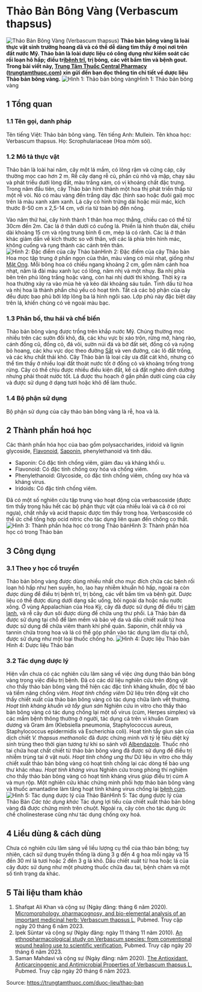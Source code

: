 # Thảo Bản Bông Vàng (Verbascum thapsus)

![Thảo Bản Bông Vàng \(Verbascum thapsus\)](https://trungtamthuoc.com/images/others/thao-ban-4-2750.jpg)
**Thảo bản bông vàng là loài thực vật sinh trưởng hoang dã và có thể dễ dàng tìm thấy ở mọi nơi trên đất nước Mỹ. Thảo bản là loài dược liệu có công dụng như kiểm soát các rối loạn hô hấp; điều trị[bệnh trĩ](https://trungtamthuoc.com/bai-viet/benh-tri-dau-hieu-benh-va-cach-chua-benh-tri-tai-nha "bệnh trĩ"), trị bỏng, các vết bầm tím và bệnh gout. Trong bài viết này, [Trung Tâm Thuốc Central Pharmacy](https://trungtamthuoc.com/ "Trung Tâm Thuốc Central Pharmacy") ([trungtamthuoc.com](https://trungtamthuoc.com/ "trungtamthuoc.com")) xin gửi đến bạn đọc thông tin chi tiết về dược liệu Thảo bản bông vàng.**
![Hình 1: Thảo bản bông vàng](https://trungtamthuoc.com/images/item/thao-ban-2.jpg)Hình 1: Thảo bản bông vàng
##  1 Tổng quan
### 1.1 Tên gọi, danh pháp
Tên tiếng Việt: Thảo bản bông vàng.
Tên tiếng Anh: Mullein.
Tên khoa học: Verbascum thapsus. 
Họ: Scrophulariaceae (Hoa mõm sói).
### 1.2 Mô tả thực vật
Thảo bản là loài hai năm, cây một lá mầm, có lông rậm và cứng cáp, cây thường mọc cao hơn 2 m. Rễ cây dạng rễ củ, phần củ nhỏ và mập, chạy sâu và phát triểu dưới lòng đất, màu trắng xám, có vị khoáng chất đặc trưng.
Trong năm đầu tiên, cây Thảo bản hình thành một hoa thị phát triển thấp từ một rễ vòi. Nó có màu vàng đến trắng dày đặc (hình sao hoặc đuôi gai) mọc trên lá màu xanh xám xanh. Lá cây có hình trứng dài hoặc mũi mác, kích thước 8-50 cm x 2,5-14 cm, với rìa từ toàn bộ đến nông.  
  
Vào năm thứ hai, cây hình thành 1 thân hoa mọc thẳng, chiều cao có thể từ 30cm đến 2m. Các lá ở thân dưới có cuống lá. Phiến lá hình thuôn dài, chiều dài khoảng 15 cm và rộng trung bình 6 cm, mép lá có rãnh. Các lá ở thân khác giảm dần về kích thước so với thân, với các lá phía trên hình mác, không cuống và rụng thành các cánh trên thân.
![Hình 2: Đặc điểm của cây Thảo bản](https://trungtamthuoc.com/images/item/thao-ban-1.jpg)Hình 2: Đặc điểm của cây Thảo bản
Hoa mọc tập trung ở phần ngọn của thân, màu vàng có mùi nhạt, giống như [Mật Ong](https://trungtamthuoc.com/hoat-chat/mat-ong "Mật Ong"). Mỗi bông hoa có chiều ngang khoảng 2 cm, gồm năm cánh hoa nhạt, năm lá đài màu xanh lục có lông, năm nhị và một nhụy. Ba nhị phía bên trên phủ lông trắng hoặc vàng, còn hai nhị dưới thì không. Thời kỳ ra hoa thường xảy ra vào mùa hè và kéo dài khoảng sáu tuần. Tinh dầu từ hoa và nhị hoa là thành phần chủ yếu có hoạt tính.
Tất cả các bộ phận của cây đều được bao phủ bởi lớp lông ba lá hình ngôi sao. Lớp phủ này đặc biệt dày trên lá, khiến chúng có vẻ ngoài màu bạc.
### 1.3 Phân bố, thu hái và chế biến
Thảo bản bông vàng được trồng trên khắp nước Mỹ. Chúng thường mọc nhiều trên các sườn đồi khô, đá, các khu vực bị xáo trộn, rừng mở, hàng rào, cánh đồng cũ, đồng cỏ, đá vôi, sườn núi đá và bờ đất sét, đồng cỏ và ruộng bỏ hoang, các khu vực dọc theo đường [Sắt](https://trungtamthuoc.com/hoat-chat/sat "Sắt") và ven đường, các lô đất trống, và các khu chất thải khô.
Cây Thảo bản là loại cây ưa đất cát khô, nhưng có thể tìm thấy ở nhiều loại đất thoát nước tốt ở đồng cỏ và khoảng trống trong rừng. Cây có thể chịu được nhiều điều kiện đất, kể cả đất nghèo dinh dưỡng nhưng phải thoát nước tốt.
Lá được thu hoạch ở gần phần dưới cùng của cây và được sử dụng ở dạng tươi hoặc khô để làm thuốc.
### 1.4 Bộ phận sử dụng
Bộ phận sử dụng của cây thảo bản bông vàng là rễ, hoa và lá.
##  2 Thành phần hoá học
Các thành phần hóa học của bao gồm polysaccharides, iridoid và lignin glycoside, [Flavonoid](https://trungtamthuoc.com/hoat-chat/flavonoid "Flavonoid"), [Saponin](https://trungtamthuoc.com/hoat-chat/saponin "Saponin"), phenylethanoid và tinh dầu. 
  * Saponin: Có đặc tính chống viêm, giảm đau và kháng khối u.
  * Flavonoid: Có đặc tính chống oxy hóa và chống viêm.
  * Phenylethanoid: Glycoside, có đặc tính chống viêm, chống oxy hóa và kháng virus.
  * Iridoids: Có đặc tính chống viêm.


Đã có một số nghiên cứu tập trung vào hoạt động của verbascoside (được tìm thấy trong hầu hết các bộ phận thực vật của nhiều loài và cả ở cỏ roi ngựa), chất nhầy và acid thapsic được tìm thấy trong hoa. Verbascoside có thể ức chế tổng hợp ocid nitric cho tác dụng liên quan đến chống co thắt.
![Hình 3: Thành phần hóa học có trong Thảo bản](https://trungtamthuoc.com/images/item/thao-ban-5.jpg)Hình 3: Thành phần hóa học có trong Thảo bản
##  3 Công dụng
### 3.1 Theo y học cổ truyền
Thảo bản bông vàng được dùng nhiều nhất cho mục đích chữa các bệnh rối loạn hô hấp như hen suyễn, ho, lao hay nhiễm khuẩn hô hấp, ngoài ra còn được dùng để điều trị bệnh trĩ, trị bỏng, các vết bầm tím và bệnh gút. Dược liệu có thể được dùng dưới dạng sắc uống, bôi ngoài da hoặc nấu nước xông. 
Ở vùng Appalachian của Hoa Kỳ, cây đã được sử dụng để điều trị [cảm lạnh](https://trungtamthuoc.com/bai-viet/cam-lanh-nguyen-nhan-trieu-chung-va-cac-bai-thuoc-dan-gian-chua-tri "cảm lạnh"), và rễ cây đun sôi được dùng để chữa ung thư phổi. Lá Thảo bản đã được sử dụng tại chỗ để làm mềm và bảo vệ da và dầu chiết xuất từ ​​hoa được sử dụng để chữa viêm thanh khí phế quản. Saponin, chất nhầy và tannin chứa trong hoa và lá có thể góp phần vào tác dụng làm dịu tại chỗ, được sử dụng như một loại thuốc chống ho.
![Hình 4: Dược liệu Thảo bản](https://trungtamthuoc.com/images/item/thao-ban-3.jpg)Hình 4: Dược liệu Thảo bản
### 3.2 Tác dụng dược lý
Hiện vẫn chưa có các nghiên cứu lâm sàng về việc ứng dụng thảo bản bông vàng trong việc điều trị bệnh. Đã có các dữ liệu nghiên cứu trên động vật cho thấy thảo bản bông vàng thể hiện các đặc tính kháng khuẩn, độc tế bào và tiềm năng chống viêm.
_Hoạt tính chống viêm_
Dữ liệu trên động vật cho thấy chiết xuất của thảo bản bông vàng có tác dụng chữa lành vết thương.
_Hoạt tính kháng khuẩn và tẩy giun sán_
Nghiên cứu in vitro cho thấy thảo bản bông vàng có tác dụng chống lại một số virus (cúm, Herpes simplex) và các mầm bệnh thông thường ở người, tác dụng cả trên vi khuẩn Gram dương và Gram âm (Klebsiella pneumonia, Staphylococcus aureus, Staphylococcus epidermidis và Escherichia coli). 
Hoạt tính tẩy giun sán của dịch chiết _V. thapsus methanolic_ đã được chứng minh với tỷ lệ tiêu diệt ký sinh trùng theo thời gian tương tự khi so sánh với [Albendazole](https://trungtamthuoc.com/hoat-chat/albendazole "Albendazole").
Thuốc nhỏ tai chứa hoạt chất chiết từ thảo bản bông vàng đã được sử dụng để điều trị nhiễm trùng tai ở vật nuôi.
_Hoạt tính chống ung thư_
Dữ liệu in vitro cho thấy chiết xuất thảo bản bông vàng có hoạt tính chống lại các dòng tế bào ung thư khác nhau.
_Hoạt tính kháng virus_
Nghiên cứu trong phòng thí nghiệm cho thấy thảo bản bông vàng có hoạt tính kháng virus giúp điều trị cúm A và mụn rộp. Một nghiên cứu khác chứng minh phối hợp thảo bản bông vàng và thuốc amantadine làm tăng hoạt tính kháng virus chống lại [bệnh cúm](https://trungtamthuoc.com/bai-viet/benh-cum "bệnh cúm").
![Hình 5: Tác dụng dược lý của Thảo Bản](https://trungtamthuoc.com/images/item/thao-ban-6.jpg)Hình 5: Tác dụng dược lý của Thảo Bản
_Các tác dụng khác_
Tác dụng lợi tiểu của chiết xuất thảo bản bông vàng đã được chứng minh trên chuột.
Ngoài ra, cây còn cho tác dụng ức chế cholinesterase cũng như tác dụng chống oxy hoá.
##  4 Liều dùng & cách dùng
Chưa có nghiên cứu lâm sàng về liều lượng cụ thể của thảo bản bông; tuy nhiên, cách sử dụng truyền thống là dùng 3 g đến 4 g hoa mỗi ngày và 15 đến 30 ml lá tươi hoặc 2 đến 3 g lá khô.
Dầu chiết xuất từ hoa hoặc lá của cây được sử dụng như một phương thuốc chữa đau tai, bệnh chàm và một số tình trạng da khác.
##  5 Tài liệu tham khảo
1. Shafqat Ali Khan và cộng sự (Ngày đăng: tháng 6 năm 2020). [Micromorphology, pharmacognosy, and bio-elemental analysis of an important medicinal herb: Verbascum thapsus L](https://pubmed.ncbi.nlm.nih.gov/32027460/), Pubmed. Truy cập ngày 20 tháng 6 năm 2023.
2. Ipek Süntar và cộng sự (Ngày đăng: ngày 11 tháng 11 năm 2010). [An ethnopharmacological study on Verbascum species: from conventional wound healing use to scientific verification](https://pubmed.ncbi.nlm.nih.gov/20709167/), Pubmed. Truy cập ngày 20 tháng 6 năm 2023.
3. Saman Mahdavi và cộng sự (Ngày đăng: năm 2020). [The Antioxidant, Anticarcinogenic and Antimicrobial Properties of Verbascum thapsus L](https://pubmed.ncbi.nlm.nih.gov/31456524/), Pubmed. Truy cập ngày 20 tháng 6 năm 2023.


Source: https://trungtamthuoc.com/duoc-lieu/thao-ban